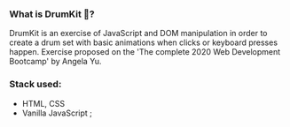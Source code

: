 ### What is DrumKit 🥁?

DrumKit is an exercise of JavaScript and DOM manipulation in order to create a drum set with basic animations when clicks or keyboard presses happen.
Exercise proposed on the 'The complete 2020 Web Development Bootcamp' by Angela Yu.

### Stack used:

- HTML, CSS
- Vanilla JavaScript ;
